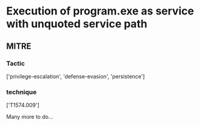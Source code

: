 # Execution of program.exe as service with unquoted service path

## MITRE

### Tactic
['privilege-escalation', 'defense-evasion', 'persistence']

### technique
['T1574.009']

Many more to do...
